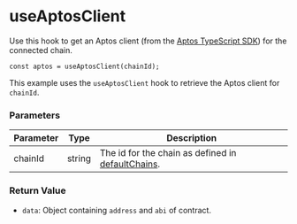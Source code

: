 # useAptosClient

Use this hook to get an Aptos client (from the [Aptos TypeScript SDK](https://aptos.dev/en/build/sdks/ts-sdk/quickstart)) for the connected chain.&#x20;

```
const aptos = useAptosClient(chainId);
```

This example uses the `useAptosClient` hook to retrieve the Aptos client for `chainId`.

### **Parameters**

| Parameter | Type   | Description                                                                                                   |
| --------- | ------ | ------------------------------------------------------------------------------------------------------------- |
| chainId   | string | The id for the chain as defined in [defaultChains](https://arjanjohan.gitbook.io/scaffold-move/utils/chains). |

### **Return Value**

* `data`: Object containing `address` and `abi` of contract.

